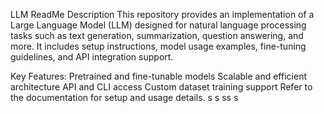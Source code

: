 LLM ReadMe Description
This repository provides an implementation of a Large Language Model (LLM) designed for natural language processing tasks such as text generation, summarization, question answering, and more. It includes setup instructions, model usage examples, fine-tuning guidelines, and API integration support.

Key Features:
Pretrained and fine-tunable models
Scalable and efficient architecture
API and CLI access
Custom dataset training support
Refer to the documentation for setup and usage details.
s
s
ss
s
